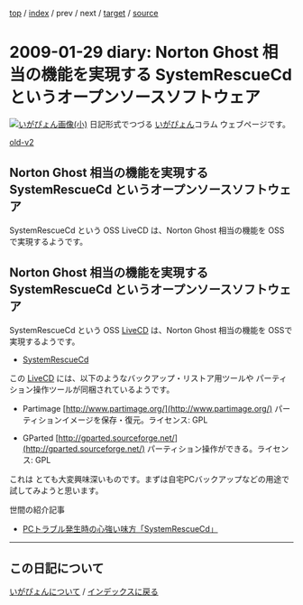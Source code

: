 [top](https://igapyon.github.io/diary/) 
 / [index](https://igapyon.github.io/diary/2009/index.html) 
 / prev 
 / next 
 / [target](https://igapyon.github.io/diary/2009/ig090129.html) 
 / [source](https://github.com/igapyon/diary/blob/gh-pages/2009/ig090129.html.src.md) 

2009-01-29 diary: Norton Ghost 相当の機能を実現する SystemRescueCd というオープンソースソフトウェア
=====================================================================================================
[![いがぴょん画像(小)](https://igapyon.github.io/diary/images/iga200306s.jpg "いがぴょん")](https://igapyon.github.io/diary/memo/memoigapyon.html) 日記形式でつづる [いがぴょん](https://igapyon.github.io/diary/memo/memoigapyon.html)コラム ウェブページです。

[old-v2](ig090129-orig.html)

## Norton Ghost 相当の機能を実現する SystemRescueCd というオープンソースソフトウェア

SystemRescueCd という OSS LiveCD は、Norton Ghost 相当の機能を OSS で実現するようです。


## Norton Ghost 相当の機能を実現する SystemRescueCd というオープンソースソフトウェア

SystemRescueCd という OSS [LiveCD](http://www.igapyon.jp/igapyon/diary/keyword/livecd.html) は、Norton Ghost 相当の機能を OSSで実現するようです。


* [ SystemRescueCd](http://www.sysresccd.org/)

この [LiveCD](http://www.igapyon.jp/igapyon/diary/keyword/livecd.html) には、以下のようなバックアップ・リストア用ツールや パーティション操作ツールが同梱されているようです。


* Partimage
  [http://www.partimage.org/](http://www.partimage.org/)
  パーティションイメージを保存・復元。ライセンス: GPL
  
* GParted
  [http://gparted.sourceforge.net/](http://gparted.sourceforge.net/)
  パーティション操作ができる。ライセンス: GPL

これは とても大変興味深いものです。まずは自宅PCバックアップなどの用途で試してみようと思います。

世間の紹介記事 


* [PCトラブル発生時の心強い味方「SystemRescueCd」](http://sourceforge.jp/magazine/09/03/30/0616243)


----------------------------------------------------------------------------------------------------

## この日記について
[いがぴょんについて](https://igapyon.github.io/diary/memo/memoigapyon.html) / [インデックスに戻る](https://igapyon.github.io/diary/idxall.html)
